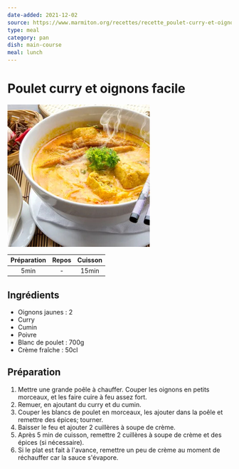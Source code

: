 ```yaml
---
date-added: 2021-12-02
source: https://www.marmiton.org/recettes/recette_poulet-curry-et-oignons-facile_13026.aspx
type: meal
category: pan
dish: main-course
meal: lunch
---
```


# Poulet curry et oignons facile

![](images/Poulet%20curry%20et%20oignons%20facile.jpg)

| Préparation | Repos | Cuisson |
|:-----------:|:-----:|:-------:|
|    5min     |   -   |  15min  |

## Ingrédients

- Oignons jaunes : 2
- Curry
- Cumin
- Poivre
- Blanc de poulet : 700g
- Crème fraîche : 50cl

## Préparation

1. Mettre une grande poêle à chauffer. Couper les oignons en petits morceaux, et les faire cuire à feu assez fort.
2. Remuer, en ajoutant du curry et du cumin.
3. Couper les blancs de poulet en morceaux, les ajouter dans la poêle et remettre des épices; tourner.
4. Baisser le feu et ajouter 2 cuillères à soupe de crème.
5. Après 5 min de cuisson, remettre 2 cuillères à soupe de crème et des épices (si nécessaire).
6. Si le plat est fait à l'avance, remettre un peu de crème au moment de réchauffer car la sauce s'évapore.
